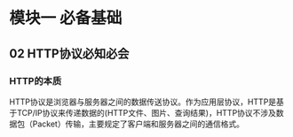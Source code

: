 # 模块一 必备基础

## 02 HTTP协议必知必会

### HTTP的本质

HTTP协议是浏览器与服务器之间的数据传送协议。作为应用层协议，HTTP是基于TCP/IP协议来传递数据的(HTTP文件、图片、查询结果)，HTTP协议不涉及数据包（Packet）传输，主要规定了客户端和服务器之间的通信格式。

